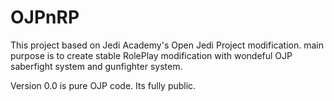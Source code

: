 # OJPnRP
This project based on Jedi Academy's Open Jedi Project modification. main purpose is to create stable RolePlay modification with wondeful OJP saberfight system and gunfighter system.

Version 0.0 is pure OJP code. Its fully public.
